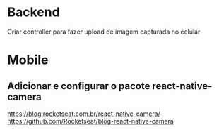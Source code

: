 # Backend
Criar controller para fazer upload de imagem capturada no celular

# Mobile

## Adicionar e configurar o pacote react-native-camera
https://blog.rocketseat.com.br/react-native-camera/
https://github.com/Rocketseat/blog-react-native-camera
